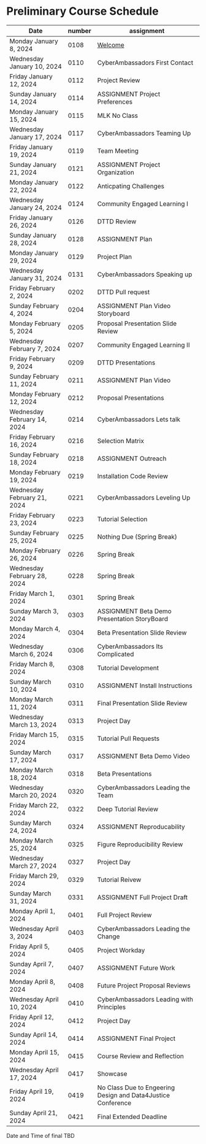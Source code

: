 # Preliminary Course Schedule  

| Date |  number | assignment |
|------|---------|------------|
| Monday January 8, 2024 | 0108 |  [Welcome](0108-Welcome) |
| Wednesday January 10, 2024 | 0110 | CyberAmbassadors First Contact |
| Friday January 12, 2024 | 0112 | Project Review |
| Sunday January 14, 2024 | 0114 | ASSIGNMENT Project Preferences |
| Monday January 15, 2024 | 0115 | MLK No Class |
| Wednesday January 17, 2024 | 0117 | CyberAmbassadors Teaming Up |
| Friday January 19, 2024 | 0119 | Team Meeting |
| Sunday January 21, 2024 | 0121 | ASSIGNMENT Project Organization |
| Monday January 22, 2024 | 0122 | Anticpating Challenges |
| Wednesday January 24, 2024 | 0124 | Community Engaged Learning I |
| Friday January 26, 2024 | 0126 | DTTD Review |
| Sunday January 28, 2024 | 0128 | ASSIGNMENT Plan |
| Monday January 29, 2024 | 0129 | Project Plan |
| Wednesday January 31, 2024 | 0131 | CyberAmbassadors Speaking up |
| Friday February 2, 2024 | 0202 | DTTD Pull request |
| Sunday February 4, 2024 | 0204 | ASSIGNMENT Plan Video Storyboard |
| Monday February 5, 2024 | 0205 | Proposal Presentation Slide Review |
| Wednesday February 7, 2024 | 0207 | Community Engaged Learning II |
| Friday February 9, 2024 | 0209 | DTTD Presentations |
| Sunday February 11, 2024 | 0211 | ASSIGNMENT Plan Video |
| Monday February 12, 2024 | 0212 | Proposal Presentations |
| Wednesday February 14, 2024 | 0214 | CyberAmbassadors Lets talk |
| Friday February 16, 2024 | 0216 | Selection Matrix |
| Sunday February 18, 2024 | 0218 | ASSIGNMENT Outreach |
| Monday February 19, 2024 | 0219 | Installation Code Review |
| Wednesday February 21, 2024 | 0221 | CyberAmbassadors Leveling Up |
| Friday February 23, 2024 | 0223 | Tutorial Selection |
| Sunday February 25, 2024 | 0225 | Nothing Due (Spring Break) |
| Monday February 26, 2024 | 0226 | Spring Break |
| Wednesday February 28, 2024 | 0228 | Spring Break |
| Friday March 1, 2024 | 0301 | Spring Break |
| Sunday March 3, 2024 | 0303 | ASSIGNMENT Beta Demo Presentation StoryBoard |
| Monday March 4, 2024 | 0304 | Beta Presentation Slide Review |
| Wednesday March 6, 2024 | 0306 | CyberAmbassadors Its Complicated |
| Friday March 8, 2024 | 0308 | Tutorial Development |
| Sunday March 10, 2024 | 0310 | ASSIGNMENT Install Instructions |
| Monday March 11, 2024 | 0311 | Final Presentation Slide Review |
| Wednesday March 13, 2024 | 0313 | Project Day |
| Friday March 15, 2024 | 0315 | Tutorial Pull Requests |
| Sunday March 17, 2024 | 0317 | ASSIGNMENT Beta Demo Video |
| Monday March 18, 2024 | 0318 | Beta Presentations |
| Wednesday March 20, 2024 | 0320 | CyberAmbassadors Leading the Team |
| Friday March 22, 2024 | 0322 | Deep Tutorial Review |
| Sunday March 24, 2024 | 0324 | ASSIGNMENT Reproducability |
| Monday March 25, 2024 | 0325 | Figure Reproducibility Review |
| Wednesday March 27, 2024 | 0327 | Project Day |
| Friday March 29, 2024 | 0329 | Tutorial Reivew |
| Sunday March 31, 2024 | 0331 | ASSIGNMENT Full Project Draft |
| Monday April 1, 2024 | 0401 | Full Project Review |
| Wednesday April 3, 2024 | 0403 | CyberAmbassadors Leading the Change |
| Friday April 5, 2024 | 0405 | Project Workday |
| Sunday April 7, 2024 | 0407 | ASSIGNMENT Future Work |
| Monday April 8, 2024 | 0408 | Future Project Proposal Reviews |
| Wednesday April 10, 2024 | 0410 | CyberAmbassadors Leading with Principles |
| Friday April 12, 2024 | 0412 | Project Day |
| Sunday April 14, 2024 | 0414 | ASSIGNMENT Final Project |
| Monday April 15, 2024 | 0415 | Course Review and Reflection |
| Wednesday April 17, 2024 | 0417 | Showcase |
| Friday April 19, 2024 | 0419 | No Class Due to Engeering Design and Data4Justice Conference |
| Sunday April 21, 2024 | 0421 | Final Extended Deadline |

Date and Time of final TBD
